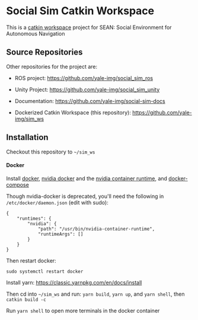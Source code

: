 # Social Sim Catkin Workspace

This is a [catkin workspace](http://wiki.ros.org/catkin/workspaces) project for SEAN: Social Environment for Autonomous Navigation

## Source Repositories

Other repositories for the project are:

  - ROS project: https://github.com/yale-img/social_sim_ros

  - Unity Project: https://github.com/yale-img/social_sim_unity

  - Documentation: https://github.com/yale-img/social-sim-docs

  - Dockerized Catkin Workspace (this repository): https://github.com/yale-img/sim_ws
  
## Installation

Checkout this repository to `~/sim_ws`

#### Docker

Install [docker](https://docs.docker.com/engine/install/ubuntu/), [nvidia docker](https://github.com/NVIDIA/nvidia-docker) and the [nvidia container runtime](https://github.com/nvidia/nvidia-container-runtime), and [docker-compose](https://docs.docker.com/compose/install/)

Though nvidia-docker is deprecated, you'll need the following in `/etc/docker/daemon.json` (edit with sudo):

```
{
    "runtimes": {
        "nvidia": {
            "path": "/usr/bin/nvidia-container-runtime",
            "runtimeArgs": []
        }
    }
}
```

Then restart docker:

```
sudo systemctl restart docker
```

Install yarn: https://classic.yarnpkg.com/en/docs/install

Then cd into `~/sim_ws` and run: `yarn build`, `yarn up`, and `yarn shell`, then `catkin build -c`

Run `yarn shell` to open more terminals in the docker container
